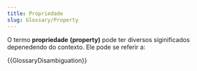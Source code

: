 ```yaml
---
title: Propriedade
slug: Glossary/Property
---
```


O termo **propriedade** **(property)** pode ter diversos siginificados depenedendo do contexto. Ele pode se referir a:

{{GlossaryDisambiguation}}

